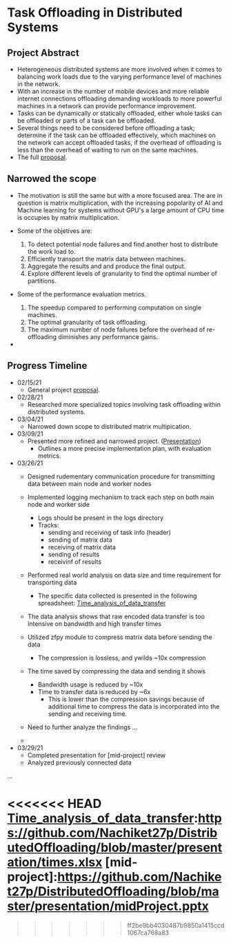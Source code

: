 # Task Offloading in Distributed Systems

## Project Abstract
* Heterogeneous distributed systems are more involved when it comes to balancing work loads due to the varying performance level of machines in the network.
* With an increase in the number of mobile devices and more reliable internet connections offloading demanding workloads to more powerful machines in a network can provide performance improvement.
* Tasks can be dynamically or statically offloaded, either whole tasks can be offloaded or parts of a task can be offloaded.
* Several things need to be considered before offloading a task; determine if the task can be offloaded effectively, which machines on the network can accept offloaded tasks, if the overhead of offloading is less than the overhead of waiting to run on the same machines.
* The full [proposal].

## Narrowed the scope
* The motivation is still the same but with a more focused area. The are in question is matrix multiplication, with the increasing popolarity of AI and Machine learning for systems without GPU's a large amount of CPU time is occupies by matrix multiplication.
* Some of the objetives are:

  1. To detect potential node failures and find another host to distribute the work load to.
  2. Efficiently transport the matrix data between machines.
  3. Aggregate the results and and produce the final output.
  4. Explore different levels of granularity to find the optimal number of partitions.

* Some of the performance evaluation metrics.
  1. The speedup compared to performing computation on single machines.
  2. The optimal granularity of task offloading.
  3. The maximum number of node failures before the overhead of re-offloading diminishes any performance gains.

* 

## Progress Timeline
* 02/15/21
  * General project [proposal].
* 02/28/21
  * Researched more specialized topics involving task offloading within distributed systems.
* 03/04/21
  * Narrowed down scope to distributed matrix multipication.
* 03/09/21
  * Presented more refined and narrowed project. ([Presentation])
    * Outlines a more precise implementation plan, with evaluation metrics.
* 03/26/21
  * Designed rudementary communication procedure for transmitting data between main node and worker nodes
  * Implemented logging mechanism to track each step on both main node and worker side
    * Logs should be present in the logs directory
    * Tracks:
      * sending and receiving of task info (header)
      * sending of matrix data
      * receiving of matrix data
      * sending of results
      * receivinf of results
  * Performed real world analysis on data size and time requirement for transporting data
    * The specific data collected is presented in the following spreadsheet: [Time_analysis_of_data_transfer]
  * The data analysis shows that raw encoded data transfer is too intensive on bandwidth and high transfer times
  * Utilized zfpy module to compress matrix data before sending the data
    * The compression is lossless, and ywilds ~10x compression
  * The time saved by compressing the data and sending it shows
    * Bandwidth usage is reduced by ~10x
    * Time to transfer data is reduced by ~6x
      * This is lower than the compression savings because of additional time to compress the data is incorporated into the sending and receiving time.
  
  * Need to further analyze the findings ...
  * 
* 03/29/21
  * Completed presentation for [mid-project] review
  * Analyzed previously connected data


...  


[proposal]:https://github.com/Nachiket27p/DistributedOffloading/blob/master/proposal/projectProposal.pdf
[Presentation]:https://github.com/Nachiket27p/DistributedOffloading/blob/master/proposal/presentation/presentation.pptx
<<<<<<< HEAD
[Time_analysis_of_data_transfer]:https://github.com/Nachiket27p/DistributedOffloading/blob/master/presentation/times.xlsx
[mid-project]:https://github.com/Nachiket27p/DistributedOffloading/blob/master/presentation/midProject.pptx
=======
[Time_analysis_of_data_transfer]:https://github.com/Nachiket27p/DistributedOffloading/blob/master/proposal/presentation/times.xlsx
>>>>>>> ff2be9bb4030487b9850a1415ccd1067ca768a83
